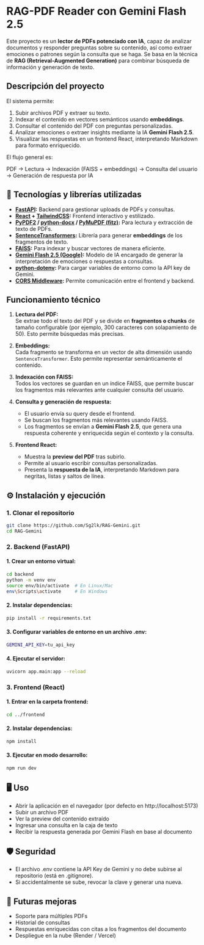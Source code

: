 # RAG-PDF Reader con Gemini Flash 2.5

Este proyecto es un **lector de PDFs potenciado con IA**, capaz de analizar documentos y responder preguntas sobre su contenido, así como extraer emociones o patrones según la consulta que se haga. Se basa en la técnica de **RAG (Retrieval-Augmented Generation)** para combinar búsqueda de información y generación de texto.

## Descripción del proyecto

El sistema permite:

1. Subir archivos PDF y extraer su texto.
2. Indexar el contenido en vectores semánticos usando **embeddings**.
3. Consultar el contenido del PDF con preguntas personalizadas.
4. Analizar emociones o extraer insights mediante la IA **Gemini Flash 2.5**.
5. Visualizar las respuestas en un frontend React, interpretando Markdown para formato enriquecido.

El flujo general es:

PDF → Lectura → Indexación (FAISS + embeddings) → Consulta del usuario → Generación de respuesta por IA

## 🚀 Tecnologías y librerías utilizadas

- **[FastAPI](https://fastapi.tiangolo.com/):** Backend para gestionar uploads de PDFs y consultas.
- **[React](https://reactjs.org/) + [TailwindCSS](https://tailwindcss.com/):** Frontend interactivo y estilizado.
- **[PyPDF2](https://pypi.org/project/PyPDF2/) / [python-docx](https://python-docx.readthedocs.io/) / [PyMuPDF (fitz)](https://pymupdf.readthedocs.io/):** Para lectura y extracción de texto de PDFs.
- **[SentenceTransformers](https://www.sbert.net/):** Librería para generar **embeddings** de los fragmentos de texto.
- **[FAISS](https://github.com/facebookresearch/faiss):** Para indexar y buscar vectores de manera eficiente.
- **[Gemini Flash 2.5 (Google)](https://developers.generativeai.google/):** Modelo de IA encargado de generar la interpretación de emociones o respuestas a consultas.
- **[python-dotenv](https://pypi.org/project/python-dotenv/):** Para cargar variables de entorno como la API key de Gemini.
- **[CORS Middleware](https://fastapi.tiangolo.com/tutorial/cors/):** Permite comunicación entre el frontend y backend.

## Funcionamiento técnico

1. **Lectura del PDF:**  
   Se extrae todo el texto del PDF y se divide en **fragmentos o chunks** de tamaño configurable (por ejemplo, 300 caracteres con solapamiento de 50). Esto permite búsquedas más precisas.

2. **Embeddings:**  
   Cada fragmento se transforma en un vector de alta dimensión usando `SentenceTransformer`. Esto permite representar semánticamente el contenido.

3. **Indexación con FAISS:**  
   Todos los vectores se guardan en un índice FAISS, que permite buscar los fragmentos más relevantes ante cualquier consulta del usuario.

4. **Consulta y generación de respuesta:**  
   - El usuario envía su query desde el frontend.  
   - Se buscan los fragmentos más relevantes usando FAISS.  
   - Los fragmentos se envían a **Gemini Flash 2.5**, que genera una respuesta coherente y enriquecida según el contexto y la consulta.

5. **Frontend React:**  
   - Muestra la **preview del PDF** tras subirlo.  
   - Permite al usuario escribir consultas personalizadas.  
   - Presenta la **respuesta de la IA**, interpretando Markdown para negritas, listas y saltos de línea.

## ⚙️ Instalación y ejecución

### 1. Clonar el repositorio
  ```bash
  git clone https://github.com/Sg2lk/RAG-Gemini.git
  cd RAG-Gemini
  ```

### 2. Backend (FastAPI)
  #### 1. Crear un entorno virtual:
  ```bash
  cd backend
  python -m venv env
  source env/bin/activate  # En Linux/Mac
  env\Scripts\activate     # En Windows
  ```
  #### 2. Instalar dependencias:
  ```bash
  pip install -r requirements.txt
  ```
  #### 3. Configurar variables de entorno en un archivo .env:
  ```bash
  GEMINI_API_KEY=tu_api_key
  ```
  #### 4. Ejecutar el servidor:
  ```bash
  uvicorn app.main:app --reload
  ```

### 3. Frontend (React)
  #### 1. Entrar en la carpeta frontend:
  ```bash
  cd ../frontend
  ```

  #### 2. Instalar dependencias:
  ```bash
  npm install
  ```

  #### 3. Ejecutar en modo desarrollo:
  ```bash
  npm run dev
  ```

## 🖥️ Uso

- Abrir la aplicación en el navegador (por defecto en http://localhost:5173)
- Subir un archivo PDF
- Ver la preview del contenido extraído
- Ingresar una consulta en la caja de texto
- Recibir la respuesta generada por Gemini Flash en base al documento

## 🛡️ Seguridad
- El archivo .env contiene la API Key de Gemini y no debe subirse al repositorio (está en .gitignore).
- Si accidentalmente se sube, revocar la clave y generar una nueva.

## 🌟 Futuras mejoras
- Soporte para múltiples PDFs
- Historial de consultas
- Respuestas enriquecidas con citas a los fragmentos del documento
- Despliegue en la nube (Render / Vercel)
